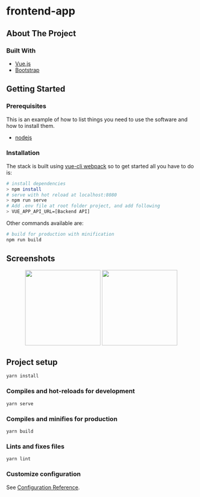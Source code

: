 # frontend-app

<!-- ABOUT THE PROJECT -->
## About The Project

### Built With

* [Vue.js](https://vuejs.org/)
* [Bootstrap](https://getbootstrap.com/)

<!-- GETTING STARTED -->
## Getting Started

### Prerequisites

This is an example of how to list things you need to use the software and how to install them.

* [nodejs](https://nodejs.org/en/download/)

### Installation

The stack is built using [vue-cli webpack](https://github.com/vuejs-templates/webpack) so to get started all you have to do is:


``` bash
# install dependencies
> npm install
# serve with hot reload at localhost:8080
> npm run serve
# Add .env file at root folder project, and add following
> VUE_APP_API_URL=[Backend API]
```

Other commands available are:

``` bash
# build for production with minification
npm run build
```

<!-- ROADMAP -->
## Screenshots

<p align='center'>
  <span>
      <image width="200" src='./Register.jpg' />
      <image width="200" src='./Login.jpg' />

## Project setup
```
yarn install
```

### Compiles and hot-reloads for development
```
yarn serve
```

### Compiles and minifies for production
```
yarn build
```

### Lints and fixes files
```
yarn lint
```


### Customize configuration
See [Configuration Reference](https://cli.vuejs.org/config/).
